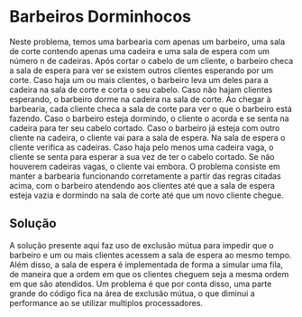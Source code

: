 Barbeiros Dorminhocos
=====================

Neste problema, temos uma barbearia com apenas um barbeiro, uma sala de corte contendo apenas uma cadeira e uma sala de espera com um número n de cadeiras. Após cortar o cabelo de um cliente, o barbeiro checa a sala de espera para ver se existem outros clientes esperando por um corte. Caso haja um ou mais clientes, o barbeiro leva um deles para a cadeira na sala de corte e corta o seu cabelo. Caso não hajam clientes esperando, o barbeiro dorme na cadeira na sala de corte.
Ao chegar à barbearia, cada cliente checa a sala de corte para ver o que o barbeiro está fazendo. Caso o barbeiro esteja dormindo, o cliente o acorda e se senta na cadeira para ter seu cabelo cortado. Caso o barbeiro já esteja com outro cliente na cadeira, o cliente vai para a sala de espera. Na sala de espera o cliente verifica as cadeiras. Caso haja pelo menos uma cadeira vaga, o cliente se senta para esperar a sua vez de ter o cabelo cortado. Se não houverem cadeiras vagas, o cliente vai embora.
O problema consiste em manter a barbearia funcionando corretamente a partir das regras citadas acima, com o barbeiro atendendo aos clientes até que a sala de espera esteja vazia e dormindo na sala de corte até que um novo cliente chegue.

Solução
-------

A solução presente aqui faz uso de exclusão mútua para impedir que o barbeiro e um ou mais clientes acessem a sala de espera ao mesmo tempo. Além disso, a sala de espera é implementada de forma a simular uma fila, de maneira que a ordem em que os clientes cheguem seja a mesma ordem em que são atendidos. Um problema é que por conta disso, uma parte grande do código fica na área de exclusão mútua, o que diminui a performance ao se utilizar multiplos processadores.

